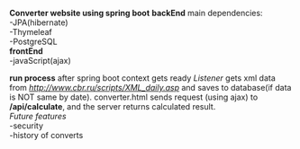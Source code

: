 **Converter website using spring boot**
**backEnd**
main dependencies:<br>
 -JPA(hibernate)<br>
 -Thymeleaf <br>
 -PostgreSQL<br>
 **frontEnd**<br>
 -javaScript(ajax)<br>

**run process**
after spring boot context gets ready *Listener* gets xml data from *http://www.cbr.ru/scripts/XML_daily.asp* and saves to database(if data is NOT same by date).
converter.html sends request (using ajax) to **/api/calculate**,
and the server returns calculated result.<br>
*Future features*<br>
-security<br>
-history of converts<br>
